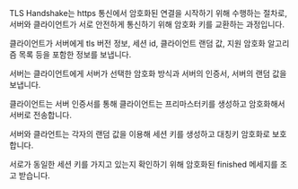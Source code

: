 TLS Handshake는 https 통신에서 암호화된 연결을 시작하기 위해 수행하는 절차로, 서버와 클라이언트가 서로 안전하게 통신하기 위해 암호화 키를 교환하는 과정입니다.


클라이언트가 서버에게 tls 버전 정보, 세션 id, 클라이언트 랜덤 값, 지원 암호화 알고리즘 목록 등을 포함한 정보를 보냅니다.

서버는 클라이언트에게 서버가 선택한 암호화 방식과 서버의 인증서, 서버의 랜덤 값을 보냅니다.  

클라이언트는 서버 인증서를 통해 클라이언트는 프리마스터키를 생성하고 암호화해서 서버로 전송합니다.

서버와 클라언트는 각자의 랜덤 값을 이용해 세션 키를 생성하고 대칭키 암호화로 보호합니다.

서로가 동일한 세션 키를 가지고 있는지 확인하기 위해 암호화된 finished 메세지를 조고 받습니다.